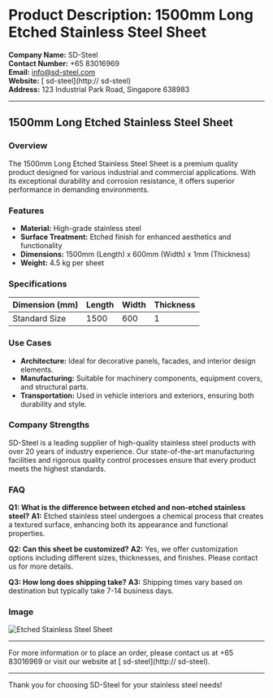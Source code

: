 # Product Description: 1500mm Long Etched Stainless Steel Sheet

**Company Name:** SD-Steel  
**Contact Number:** +65 83016969  
**Email:** info@sd-steel.com  
**Website:** [ sd-steel](http:// sd-steel)  
**Address:** 123 Industrial Park Road, Singapore 638983

---

## 1500mm Long Etched Stainless Steel Sheet

### Overview
The 1500mm Long Etched Stainless Steel Sheet is a premium quality product designed for various industrial and commercial applications. With its exceptional durability and corrosion resistance, it offers superior performance in demanding environments.

### Features
- **Material:** High-grade stainless steel
- **Surface Treatment:** Etched finish for enhanced aesthetics and functionality
- **Dimensions:** 1500mm (Length) x 600mm (Width) x 1mm (Thickness)
- **Weight:** 4.5 kg per sheet

### Specifications
| Dimension (mm) | Length | Width | Thickness |
|----------------|--------|-------|-----------|
| Standard Size  | 1500   | 600   | 1         |

### Use Cases
- **Architecture:** Ideal for decorative panels, facades, and interior design elements.
- **Manufacturing:** Suitable for machinery components, equipment covers, and structural parts.
- **Transportation:** Used in vehicle interiors and exteriors, ensuring both durability and style.

### Company Strengths
SD-Steel is a leading supplier of high-quality stainless steel products with over 20 years of industry experience. Our state-of-the-art manufacturing facilities and rigorous quality control processes ensure that every product meets the highest standards.

### FAQ
**Q1: What is the difference between etched and non-etched stainless steel?**
**A1:** Etched stainless steel undergoes a chemical process that creates a textured surface, enhancing both its appearance and functional properties.

**Q2: Can this sheet be customized?**
**A2:** Yes, we offer customization options including different sizes, thicknesses, and finishes. Please contact us for more details.

**Q3: How long does shipping take?**
**A3:** Shipping times vary based on destination but typically take 7-14 business days.

### Image
![Etched Stainless Steel Sheet](https://github.com/user-attachments/assets/2567258e-e124-4816-932d-1809bd27ef0b)

---

For more information or to place an order, please contact us at +65 83016969 or visit our website at [ sd-steel](http:// sd-steel).

---

Thank you for choosing SD-Steel for your stainless steel needs!